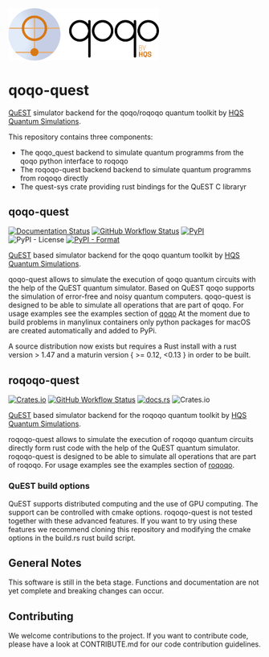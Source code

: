 <img src="qoqo_Logo_vertical_color.png" alt="qoqo logo" width="300" />

# qoqo-quest

[QuEST](https://github.com/QuEST-Kit/QuEST) simulator backend for the qoqo/roqoqo quantum toolkit by [HQS Quantum Simulations](https://quantumsimulations.de).

This repository contains three components:

* The qoqo_quest backend to simulate quantum programms from the qoqo python interface to roqoqo
* The roqoqo-quest backend backend to simulate quantum programms from roqoqo directly
* The quest-sys crate providing rust bindings for the QuEST C libraryr

## qoqo-quest

[![Documentation Status](https://readthedocs.org/projects/qoqo-quest/badge/?version=latest)](https://qoqo-quest.readthedocs.io/en/latest/?badge=latest)
[![GitHub Workflow Status](https://github.com/HQSquantumsimulations/qoqo-quest/workflows/ci_tests/badge.svg)](https://github.com/HQSquantumsimulations/qoqo-quest/actions)
[![PyPI](https://img.shields.io/pypi/v/qoqo-quest)](https://pypi.org/project/qoqo-quest/)
![PyPI - License](https://img.shields.io/pypi/l/qoqo-quest)
[![PyPI - Format](https://img.shields.io/pypi/format/qoqo-quest)](https://pypi.org/project/qoqo-quest/)

[QuEST](https://github.com/QuEST-Kit/QuEST) based simulator backend for the qoqo quantum toolkit by [HQS Quantum Simulations](https://quantumsimulations.de).

qoqo-quest allows to simulate the execution of qoqo quantum circuits with the help of the QuEST quantum simulator.
Based on QuEST qoqo supports the simulation of error-free and noisy quantum computers.
qoqo-quest is designed to be able to simulate all operations that are part of qoqo.
For usage examples see the examples section of [qoqo](https://github.com/HQSquantumsimulations/qoqo/)
At the moment due to build problems in manylinux containers only python packages for macOS are created automatically and added to PyPi.

A source distribution now exists but requires a Rust install with a rust version > 1.47 and a maturin version { >= 0.12, <0.13 } in order to be built.

## roqoqo-quest

[![Crates.io](https://img.shields.io/crates/v/roqoqo-quest)](https://crates.io/crates/roqoqo-quest)
[![GitHub Workflow Status](https://github.com/HQSquantumsimulations/qoqo-quest/workflows/ci_tests/badge.svg)](https://github.com/HQSquantumsimulations/qoqo-quest/actions)
[![docs.rs](https://img.shields.io/docsrs/roqoqo-quest)](https://docs.rs/roqoqo-quest/)
![Crates.io](https://img.shields.io/crates/l/roqoqo-quest)

[QuEST](https://github.com/QuEST-Kit/QuEST) based simulator backend for the roqoqo quantum toolkit by [HQS Quantum Simulations](https://quantumsimulations.de).

roqoqo-quest allows to simulate the execution of roqoqo quantum circuits directly form rust code with the help of the QuEST quantum simulator.
roqoqo-quest is designed to be able to simulate all operations that are part of roqoqo.
For usage examples see the examples section of [roqoqo](https://github.com/HQSquantumsimulations/qoqo/).

### QuEST build options

QuEST supports distributed computing and the use of GPU computing. The support can be controlled with cmake options. roqoqo-quest is not tested together with these advanced features. If you want to try using these features we recommend cloning this repository and modifying the cmake options in the build.rs rust build script.

## General Notes

This software is still in the beta stage. Functions and documentation are not yet complete and breaking changes can occur.

## Contributing

We welcome contributions to the project. If you want to contribute code, please have a look at CONTRIBUTE.md for our code contribution guidelines.
